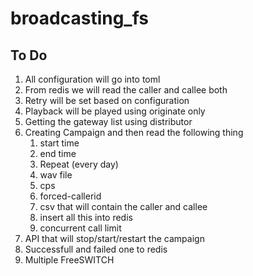 # broadcasting_fs

## To Do
1. All configuration will go into toml
2. From redis we will read the caller and callee both
3. Retry will be set based on configuration
4. Playback will be played using originate only
5. Getting the gateway list using distributor
6. Creating Campaign and then read the following thing
   1. start time
   2. end time
   3. Repeat (every day)
   4. wav file
   5. cps
   6. forced-callerid
   8. csv that will contain the caller and callee
   9. insert all this into redis
   10. concurrent call limit
7. API that will stop/start/restart the campaign
8. Successfull and failed one to redis
9. Multiple FreeSWITCH

   
